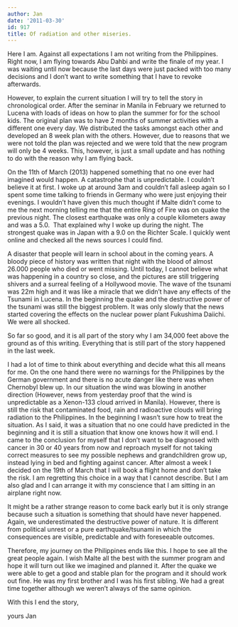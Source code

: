 ```yaml
---
author: Jan
date: '2011-03-30'
id: 917
title: Of radiation and other miseries.
---
```


Here I am. Against all expectations I am not writing from the Philippines. Right now, I am flying towards Abu Dahbi and write the finale of my year. I was waiting until now because the last days were just packed with too many decisions and I don&#8217;t want to write something that I have to revoke afterwards.

However, to explain the current situation I will try to tell the story in chronological order. After the seminar in Manila in February we returned to Lucena with loads of ideas on how to plan the summer for for the school kids. The original plan was to have 2 months of summer activities with a different one every day. We distributed the tasks amongst each other and developed an 8 week plan with the others. However, due to reasons that we were not told the plan was rejected and we were told that the new program will only be 4 weeks. This, however, is just a small update and has nothing to do with the reason why I am flying back.

On the 11th of March (2013) happened something that no one ever had imagined would happen. A catastrophe that is unpredictable. I couldn&#8217;t believe it at first. I woke up at around 3am and couldn&#8217;t fall asleep again so I spent some time talking to friends in Germany who were just enjoying their evenings. I wouldn&#8217;t have given this much thought if Malte didn&#8217;t come to me the next morning telling me that the entire Ring of Fire was on quake the previous night. The closest earthquake was only a couple kilometers away and was a 5.0.  That explained why I woke up during the night. The strongest quake was in Japan with a 9.0 on the Richter Scale. I quickly went online and checked all the news sources I could find.

A disaster that people will learn in school about in the coming years. A bloody piece of history was written that night with the blood of almost 26.000 people who died or went missing. Until today, I cannot believe what was happening in a country so close, and the pictures are still triggering shivers and a surreal feeling of a Hollywood movie. The wave of the tsunami was 22m high and it was like a miracle that we didn&#8217;t have any effects of the Tsunami in Lucena. In the beginning the quake and the destructive power of the tsunami was still the biggest problem. It was only slowly that the news started covering the effects on the nuclear power plant Fukushima Daiichi. We were all shocked.

So far so good, and it is all part of the story why I am 34,000 feet above the ground as of this writing. Everything that is still part of the story happened in the last week.

I had a lot of time to think about everything and decide what this all means for me. On the one hand there were no warnings for the Philippines by the German government and there is no acute danger like there was when Chernobyl blew up. In our situation the wind was blowing in another direction (However, news from yesterday proof that the wind is unpredictable as a Xenon-133 cloud arrived in Manila). However, there is still the risk that contaminated food, rain and radioactive clouds will bring radiation to the Philippines. In the beginning I wasn&#8217;t sure how to treat the situation. As I said, it was a situation that no one could have predicted in the beginning and it is still a situation that know one knows how it will end. I came to the conclusion for myself that I don&#8217;t want to be diagnosed with cancer in 30 or 40 years from now and reproach myself for not taking correct measures to see my possible nephews and grandchildren grow up, instead lying in bed and fighting against cancer. After almost a week I decided on the 19th of March that I will book a flight home and don&#8217;t take the risk. I am regretting this choice in a way that I cannot describe. But I am also glad and I can arrange it with my conscience that I am sitting in an airplane right now.

It might be a rather strange reason to come back early but it is only strange because such a situation is something that should have never happened. Again, we underestimated the destructive power of nature. It is different from political unrest or a pure earthquake/tsunami in which the consequences are visible, predictable and with foreseeable outcomes.

Therefore, my journey on the Philippines ends like this. I hope to see all the great people again. I wish Malte all the best with the summer program and hope it will turn out like we imagined and planned it. After the quake we were able to get a good and stable plan for the program and it should work out fine. He was my first brother and I was his first sibling. We had a great time together although we weren&#8217;t always of the same opinion.

With this I end the story,

yours Jan
